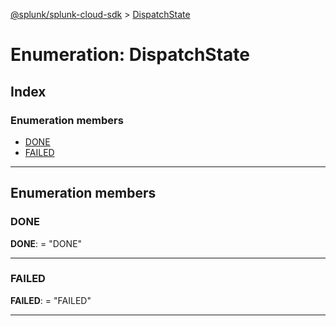[@splunk/splunk-cloud-sdk](../README.md) > [DispatchState](../enums/dispatchstate.md)

# Enumeration: DispatchState

## Index

### Enumeration members

* [DONE](dispatchstate.md#done)
* [FAILED](dispatchstate.md#failed)

---

## Enumeration members

<a id="done"></a>

###  DONE

**DONE**:  = "DONE"

___
<a id="failed"></a>

###  FAILED

**FAILED**:  = "FAILED"

___

